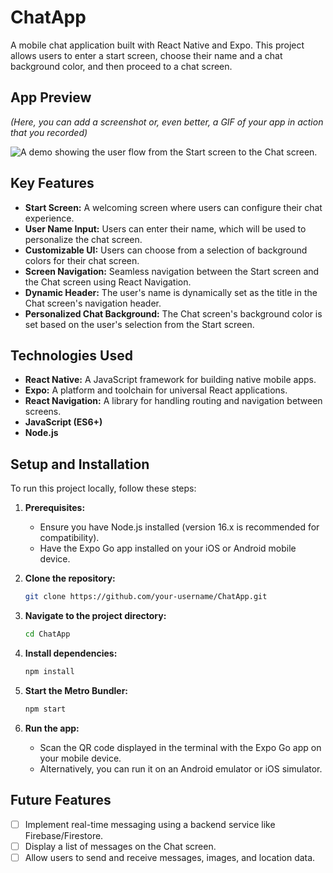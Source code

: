 # ChatApp

A mobile chat application built with React Native and Expo. This project allows users to enter a start screen, choose their name and a chat background color, and then proceed to a chat screen.

## App Preview

*(Here, you can add a screenshot or, even better, a GIF of your app in action that you recorded)*

![A demo showing the user flow from the Start screen to the Chat screen.](./assets/ChatApp%20Task%205.1.gif)

## Key Features

- **Start Screen:** A welcoming screen where users can configure their chat experience.
- **User Name Input:** Users can enter their name, which will be used to personalize the chat screen.
- **Customizable UI:** Users can choose from a selection of background colors for their chat screen.
- **Screen Navigation:** Seamless navigation between the Start screen and the Chat screen using React Navigation.
- **Dynamic Header:** The user's name is dynamically set as the title in the Chat screen's navigation header.
- **Personalized Chat Background:** The Chat screen's background color is set based on the user's selection from the Start screen.

## Technologies Used

- **React Native:** A JavaScript framework for building native mobile apps.
- **Expo:** A platform and toolchain for universal React applications.
- **React Navigation:** A library for handling routing and navigation between screens.
- **JavaScript (ES6+)**
- **Node.js**

## Setup and Installation

To run this project locally, follow these steps:

1.  **Prerequisites:**
    -   Ensure you have Node.js installed (version 16.x is recommended for compatibility).
    -   Have the Expo Go app installed on your iOS or Android mobile device.

2.  **Clone the repository:**
    ```bash
    git clone https://github.com/your-username/ChatApp.git
    ```

3.  **Navigate to the project directory:**
    ```bash
    cd ChatApp
    ```

4.  **Install dependencies:**
    ```bash
    npm install
    ```

5.  **Start the Metro Bundler:**
    ```bash
    npm start
    ```

6.  **Run the app:**
    -   Scan the QR code displayed in the terminal with the Expo Go app on your mobile device.
    -   Alternatively, you can run it on an Android emulator or iOS simulator.

## Future Features

- [ ] Implement real-time messaging using a backend service like Firebase/Firestore.
- [ ] Display a list of messages on the Chat screen.
- [ ] Allow users to send and receive messages, images, and location data.